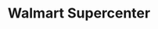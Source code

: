 ---
title: "Walmart Supercenter"
url: /bryan/walmart-supercenter-north-harvey-mitchell-parkway/
shop: supermarket
---